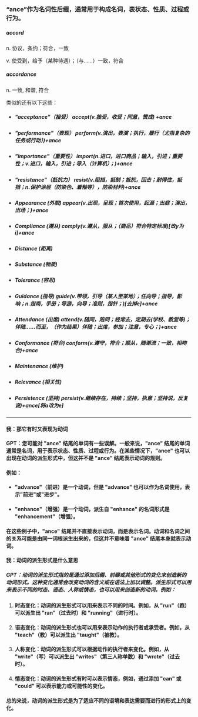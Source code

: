 ### “ance”作为名词性后缀，通常用于构成名词，表状态、性质、过程或行为。

##### accord   

n. 协议，条约；符合，一致

v.  使受到，给予（某种待遇）；（与……）一致，符合

##### accordance

n. 一致, 和谐, 符合

类似的还有以下这些：

- ##### "acceptance"（接受） accept(v.接受，收受；同意，赞成) +ance

- ##### "performance"（表现） perform(v.演出，表演；执行，履行（尤指复杂的任务或行动）)+ance

- ##### "importance"（重要性） import(n.进口，进口商品；输入，引进；重要性；v.进口，输入，引进；导入（计算机）；)+ance

- ##### "resistance"（抵抗力） resist(v.阻挡，抵制；抵抗，回击；耐得住，抵挡；n.保护涂层（防染色、着釉等），防染材料)+ance

- ##### Appearance (外貌)    appear(v.出现，呈现；首次使用，起源；出庭；演出，出场；)+ance

- ##### Compliance (遵从)      comply(v.遵从，服从；（商品）符合特定标准)[改y为i]+ance

- ##### Distance (距离)

- ##### Substance (物质)

- ##### Tolerance (容忍)

- ##### Guidance (指导)    guide(v.带领，引导（某人至某地）；任向导；指导，影响；n.指南，手册；导游，向导；准则，指针；)[去掉e]+ance

- ##### Attendance (出席)   attend(v.随同，陪同；经常去，定期去(学校、教堂等)；伴随……而至，（作为结果）伴随；出席，参加；注意，专心；)+ance

- ##### Conformance (符合)   conform(v.遵守，符合；顺从，随潮流；一致，相吻合)+ance

- ##### Maintenance (维护)

- ##### Relevance (相关性)

- ##### Persistence (坚持)     persist(v.继续存在，持续；坚持，执意；坚持说，反复说)+ance[将a改为e]



------

#### 我：那它有时又表现为动词

#### GPT：您可能对 "ance" 结尾的单词有一些误解。一般来说，"ance" 结尾的单词通常是名词，用于表示状态、性质、过程或行为。在某些情况下，"ance" 也可以出现在动词的派生形式中，但这并不是 "ance" 结尾表示动词的规则。

#### 例如：

- #### "advance"（前进）是一个动词，但是 "advance" 也可以作为名词使用，表示"前进"或"进步"。
- #### "enhance"（增强）是一个动词，派生自 "enhance" 的名词形式是 "enhancement"（增强）。

#### 在这些例子中，"ance" 结尾并不直接表示动词，而是表示名词。动词和名词之间的关系可能是由同一词根派生出来的，但这并不意味着 "ance" 结尾本身就表示动词。



#### 我：动词的派生形式是什么意思

##### GPT：动词的派生形式指的是通过添加后缀、前缀或其他形式的变化来创造新的动词形式。这种变化通常会改变动词的含义或在语法上加以调整。派生形式可以用来表示不同的时态、语态、人称或情态，也可以用来创造新的动词。例如：

1. #### **时态变化**：动词的派生形式可以用来表示不同的时间。例如，从 "run"（跑）可以派生出 "ran"（过去时）和 "running"（进行时）。

2. #### **语态变化**：动词的派生形式也可以用来表示动作的执行者或承受者。例如，从 "teach"（教）可以派生出 "taught"（被教）。

3. #### **人称变化**：动词的派生形式可以根据动作的执行者来变化。例如，从 "write"（写）可以派生出 "writes"（第三人称单数）和 "wrote"（过去时）。

4. #### **情态变化**：动词的派生形式有时可以表示情态，例如，通过添加 "can" 或 "could" 可以表示能力或可能性的变化。

#### 总的来说，动词的派生形式是为了适应不同的语境和表达需要而进行的形式上的变化。

